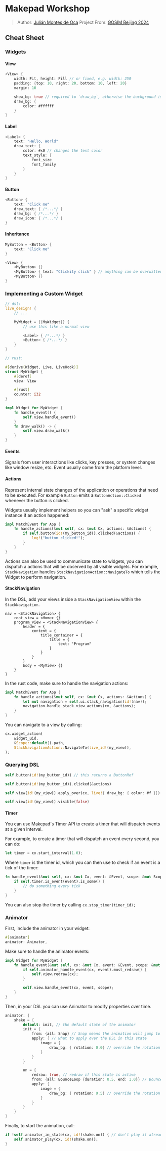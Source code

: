 # Makepad Workshop

> Author: [Julián Montes de Oca](https://github.com/joulei)
> Project From: [GOSIM Beijing 2024](https://china2024.gosim.org/)

## Cheat Sheet
### Widgets
#### View
```rust
<View> {
    width: Fit, height: Fill // or fixed, e.g. width: 250
    padding: {top: 10, right: 20, bottom: 10, left: 20}
    margin: 10

	show_bg: true // required to `draw_bg`, otherwise the background is transparent
	draw_bg: {
		color: #ffffff
	}
}
```

#### Label
```rust
<Label> {
	text: "Hello, World"
	draw_text: {
		color: #x0 // changes the text color
		text_style: {
			font_size
			font_family
		}
	}
}
```
#### Button
```rust
<Button> {
	text: "Click me"
	draw_text: { /*...*/ }
	draw_bg: { /*...*/ }
	draw_icon: { /*...*/ }
}
```
#### Inheritance
```rust
MyButton = <Button> {
	text: "Click me"
}

<View> {
	<MyButton> {}
	<MyButton> { text: "Clickity click" } // anything can be overwitten
	<MyButton> {}
}
```

### Implementing a Custom Widget
```rust
// dsl:
live_design! {
	// ...

	MyWidget = {{MyWidget}} {
		// use this like a normal view

		<Label> { /*...*/ }
		<Button> { /*...*/ }
	}
}

// rust:

#[derive(Widget, Live, LiveHook)]
struct MyWidget {
	#[deref]
	view: View

	#[rust]
	counter: i32
}

impl Widget for MyWidget {
	fn handle_event() {
		self.view.handle_event()
	}
	fn draw_walk() -> {
		self.view.draw_walk()
	}
}
```

#### Events

Signals from user interactions like clicks, key presses, or system changes like window resize, etc. Event usually come from the platform level.
#### Actions

Represent internal state changes of the application or operations that need to be executed. 
For example `Button` emits a `ButtonAction::Clicked` whenever the button is clicked.

Widgets usually implement helpers so you can "ask" a specific widget instance if an action happened:
```rust
impl MatchEvent for App {
	fn handle_actions(&mut self, cx: &mut Cx, actions: &Actions) {
		if self.button(id!(my_button_id)).clicked(&actions) {
			log!("button clicked!");
		}
	}
}
```

Actions can also be used to communicate state to widgets, you can dispatch a actions that will be observed by all visible widgets.
For example, `StackNavigation` handles `StackNavigationAction::NavigateTo` which tells the Widget to perform navigation.

#### StackNavigation

In the DSL, add your views inside a `StackNavigationView` within the `StackNavigation`.
```
nav = <StackNavigation> {
    root_view = <Home> {}
    program_view = <StackNavigationView> {
        header = {
            content = {
                title_container = {
                    title = {
                        text: "Program"
                    }
                }
            }
        }
        body = <MyView> {}
    }
}
```
In the rust code, make sure to handle the navigation actions:
```rust
impl MatchEvent for App {
    fn handle_actions(&mut self, cx: &mut Cx, actions: &Actions) {
        let mut navigation = self.ui.stack_navigation(id!(nav));
        navigation.handle_stack_view_actions(cx, &actions);
    }
}
```
You can navigate to a view by calling:
```rust
cx.widget_action(
	widget_uid,
	&Scope::default().path,
	StackNavigationAction::NavigateTo(live_id!(my_view)),
);
```
### Querying DSL

```rust
self.button(id!(my_button_id)) // this returns a ButtonRef

self.button(id!(my_button_id)).clicked(&actions)

self.view(id!(my_view)).apply_over(cx, live!{ draw_bg: { color: #f }})

self.view(id!(my_view)).visible(false)
```
#### Timer
You can use Makepad's Timer API to create a timer that will dispatch events at a given interval.

For example, to create a timer that will dispatch an event every second, you can do:
```rust
let timer = cx.start_interval(1.0);
```
Where `timer` is the timer id, which you can then use to check
if an event is a tick of the timer:
```rust
fn handle_event(&mut self, cx: &mut Cx, event: &Event, scope: &mut Scope) {
    if self.timer.is_event(event).is_some() {
        // do something every tick
    }
}
```
You can also stop the timer by calling `cx.stop_timer(timer_id);`

### Animator
First, include the animator in your widget:
```rust
#[animator]
animator: Animator,
```

Make sure to handle the animator events:
```rust
impl Widget for MyWidget {
    fn handle_event(&mut self, cx: &mut Cx, event: &Event, scope: &mut Scope) {
        if self.animator_handle_event(cx, event).must_redraw() {
            self.view.redraw(cx);
        }

        self.view.handle_event(cx, event, scope);
    }
}
```

Then, in your DSL you can use Animator to modify properties over time.
```rust
animator: {
    shake = {
        default: init, // the default state of the animator
        init = {
            from: {all: Snap} // Snap means the animation will jump to the end state immediately
            apply: { // what to apply over the DSL in this state
                image = {
                    draw_bg: { rotation: 0.0} // override the rotation of the image
                }
            }
        }

        on = {
            redraw: true, // redraw if this state is active
            from: {all: BounceLoop {duration: 0.5, end: 1.0}} // BounceLoop means the animation will bounce back and forth
            apply: {
                image = {
                    draw_bg: { rotation: 0.5} // override the rotation of the image
                }
            }
        }
    }
}
```
Finally, to start the animation, call:
```rust
if !self.animator_in_state(cx, id!(shake.on)) { // don't play if already in that state
    self.animator_play(cx, id!(shake.on));
}
```
